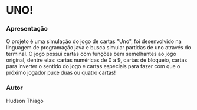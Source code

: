 # UNO!

### Apresentação

O projeto é uma simulação do jogo de cartas "Uno", foi desenvolvido na linguagem de programação java e busca simular partidas de uno através do terminal. O jogo possui cartas com funções bem semelhantes ao jogo original, dentre elas: cartas numéricas de 0 a 9, cartas de bloqueio, cartas para inverter o sentido do jogo e cartas especiais para fazer com que o próximo jogador puxe duas ou quatro cartas!

### Autor

Hudson Thiago
